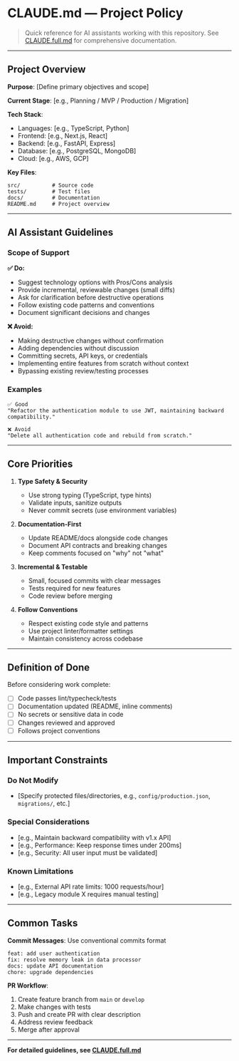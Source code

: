 # CLAUDE.md — Project Policy

> Quick reference for AI assistants working with this repository. See [CLAUDE.full.md](./CLAUDE.full.md) for comprehensive documentation.

---

## Project Overview

**Purpose**: [Define primary objectives and scope]

**Current Stage**: [e.g., Planning / MVP / Production / Migration]

**Tech Stack**:
- Languages: [e.g., TypeScript, Python]
- Frontend: [e.g., Next.js, React]
- Backend: [e.g., FastAPI, Express]
- Database: [e.g., PostgreSQL, MongoDB]
- Cloud: [e.g., AWS, GCP]

**Key Files**:
```
src/          # Source code
tests/        # Test files
docs/         # Documentation
README.md     # Project overview
```

---

## AI Assistant Guidelines

### Scope of Support

**✅ Do:**
- Suggest technology options with Pros/Cons analysis
- Provide incremental, reviewable changes (small diffs)
- Ask for clarification before destructive operations
- Follow existing code patterns and conventions
- Document significant decisions and changes

**❌ Avoid:**
- Making destructive changes without confirmation
- Adding dependencies without discussion
- Committing secrets, API keys, or credentials
- Implementing entire features from scratch without context
- Bypassing existing review/testing processes

### Examples

```text
✅ Good
"Refactor the authentication module to use JWT, maintaining backward compatibility."

❌ Avoid
"Delete all authentication code and rebuild from scratch."
```

---

## Core Priorities

1. **Type Safety & Security**
   - Use strong typing (TypeScript, type hints)
   - Validate inputs, sanitize outputs
   - Never commit secrets (use environment variables)

2. **Documentation-First**
   - Update README/docs alongside code changes
   - Document API contracts and breaking changes
   - Keep comments focused on "why" not "what"

3. **Incremental & Testable**
   - Small, focused commits with clear messages
   - Tests required for new features
   - Code review before merging

4. **Follow Conventions**
   - Respect existing code style and patterns
   - Use project linter/formatter settings
   - Maintain consistency across codebase

---

## Definition of Done

Before considering work complete:
- [ ] Code passes lint/typecheck/tests
- [ ] Documentation updated (README, inline comments)
- [ ] No secrets or sensitive data in code
- [ ] Changes reviewed and approved
- [ ] Follows project conventions

---

## Important Constraints

### Do Not Modify
- [Specify protected files/directories, e.g., `config/production.json`, `migrations/`, etc.]

### Special Considerations
- [e.g., Maintain backward compatibility with v1.x API]
- [e.g., Performance: Keep response times under 200ms]
- [e.g., Security: All user input must be validated]

### Known Limitations
- [e.g., External API rate limits: 1000 requests/hour]
- [e.g., Legacy module X requires manual testing]

---

## Common Tasks

**Commit Messages**: Use conventional commits format
```
feat: add user authentication
fix: resolve memory leak in data processor
docs: update API documentation
chore: upgrade dependencies
```

**PR Workflow**:
1. Create feature branch from `main` or `develop`
2. Make changes with tests
3. Push and create PR with clear description
4. Address review feedback
5. Merge after approval

---

**For detailed guidelines, see [CLAUDE.full.md](./CLAUDE.full.md)**
